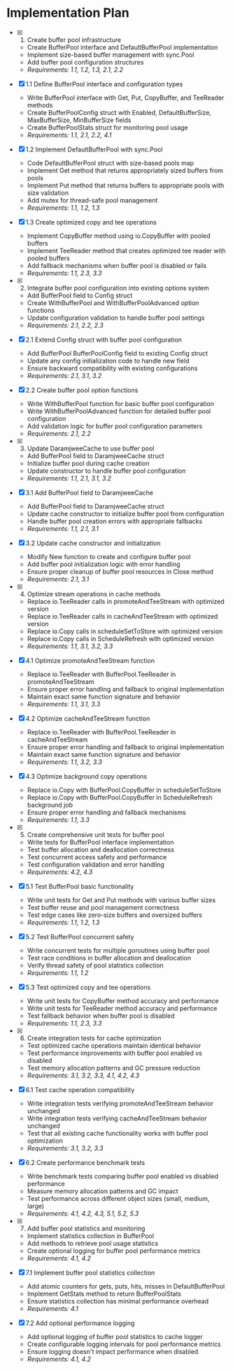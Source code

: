 # Implementation Plan

- [x] 1. Create buffer pool infrastructure
  - Create BufferPool interface and DefaultBufferPool implementation
  - Implement size-based buffer management with sync.Pool
  - Add buffer pool configuration structures
  - _Requirements: 1.1, 1.2, 1.3, 2.1, 2.2_

- [x] 1.1 Define BufferPool interface and configuration types
  - Write BufferPool interface with Get, Put, CopyBuffer, and TeeReader methods
  - Create BufferPoolConfig struct with Enabled, DefaultBufferSize, MaxBufferSize, MinBufferSize fields
  - Create BufferPoolStats struct for monitoring pool usage
  - _Requirements: 1.1, 2.1, 2.2, 4.1_

- [x] 1.2 Implement DefaultBufferPool with sync.Pool
  - Code DefaultBufferPool struct with size-based pools map
  - Implement Get method that returns appropriately sized buffers from pools
  - Implement Put method that returns buffers to appropriate pools with size validation
  - Add mutex for thread-safe pool management
  - _Requirements: 1.1, 1.2, 1.3_

- [x] 1.3 Create optimized copy and tee operations
  - Implement CopyBuffer method using io.CopyBuffer with pooled buffers
  - Implement TeeReader method that creates optimized tee reader with pooled buffers
  - Add fallback mechanisms when buffer pool is disabled or fails
  - _Requirements: 1.1, 2.3, 3.3_

- [x] 2. Integrate buffer pool configuration into existing options system
  - Add BufferPool field to Config struct
  - Create WithBufferPool and WithBufferPoolAdvanced option functions
  - Update configuration validation to handle buffer pool settings
  - _Requirements: 2.1, 2.2, 2.3_

- [x] 2.1 Extend Config struct with buffer pool configuration
  - Add BufferPool BufferPoolConfig field to existing Config struct
  - Update any config initialization code to handle new field
  - Ensure backward compatibility with existing configurations
  - _Requirements: 2.1, 3.1, 3.2_

- [x] 2.2 Create buffer pool option functions
  - Write WithBufferPool function for basic buffer pool configuration
  - Write WithBufferPoolAdvanced function for detailed buffer pool configuration
  - Add validation logic for buffer pool configuration parameters
  - _Requirements: 2.1, 2.2_

- [x] 3. Update DaramjweeCache to use buffer pool
  - Add BufferPool field to DaramjweeCache struct
  - Initialize buffer pool during cache creation
  - Update constructor to handle buffer pool configuration
  - _Requirements: 1.1, 2.1, 3.1, 3.2_

- [x] 3.1 Add BufferPool field to DaramjweeCache
  - Add BufferPool field to DaramjweeCache struct
  - Update cache constructor to initialize buffer pool from configuration
  - Handle buffer pool creation errors with appropriate fallbacks
  - _Requirements: 1.1, 2.1, 3.1_

- [x] 3.2 Update cache constructor and initialization
  - Modify New function to create and configure buffer pool
  - Add buffer pool initialization logic with error handling
  - Ensure proper cleanup of buffer pool resources in Close method
  - _Requirements: 2.1, 3.1_

- [x] 4. Optimize stream operations in cache methods
  - Replace io.TeeReader calls in promoteAndTeeStream with optimized version
  - Replace io.TeeReader calls in cacheAndTeeStream with optimized version
  - Replace io.Copy calls in scheduleSetToStore with optimized version
  - Replace io.Copy calls in ScheduleRefresh with optimized version
  - _Requirements: 1.1, 3.1, 3.2, 3.3_

- [x] 4.1 Optimize promoteAndTeeStream function
  - Replace io.TeeReader with BufferPool.TeeReader in promoteAndTeeStream
  - Ensure proper error handling and fallback to original implementation
  - Maintain exact same function signature and behavior
  - _Requirements: 1.1, 3.1, 3.3_

- [x] 4.2 Optimize cacheAndTeeStream function
  - Replace io.TeeReader with BufferPool.TeeReader in cacheAndTeeStream
  - Ensure proper error handling and fallback to original implementation
  - Maintain exact same function signature and behavior
  - _Requirements: 1.1, 3.2, 3.3_

- [x] 4.3 Optimize background copy operations
  - Replace io.Copy with BufferPool.CopyBuffer in scheduleSetToStore
  - Replace io.Copy with BufferPool.CopyBuffer in ScheduleRefresh background job
  - Ensure proper error handling and fallback mechanisms
  - _Requirements: 1.1, 3.3_

- [x] 5. Create comprehensive unit tests for buffer pool
  - Write tests for BufferPool interface implementation
  - Test buffer allocation and deallocation correctness
  - Test concurrent access safety and performance
  - Test configuration validation and error handling
  - _Requirements: 4.2, 4.3_

- [x] 5.1 Test BufferPool basic functionality
  - Write unit tests for Get and Put methods with various buffer sizes
  - Test buffer reuse and pool management correctness
  - Test edge cases like zero-size buffers and oversized buffers
  - _Requirements: 1.1, 1.2, 1.3_

- [x] 5.2 Test BufferPool concurrent safety
  - Write concurrent tests for multiple goroutines using buffer pool
  - Test race conditions in buffer allocation and deallocation
  - Verify thread safety of pool statistics collection
  - _Requirements: 1.1, 1.2_

- [x] 5.3 Test optimized copy and tee operations
  - Write unit tests for CopyBuffer method accuracy and performance
  - Write unit tests for TeeReader method accuracy and performance
  - Test fallback behavior when buffer pool is disabled
  - _Requirements: 1.1, 2.3, 3.3_

- [x] 6. Create integration tests for cache optimization
  - Test optimized cache operations maintain identical behavior
  - Test performance improvements with buffer pool enabled vs disabled
  - Test memory allocation patterns and GC pressure reduction
  - _Requirements: 3.1, 3.2, 3.3, 4.1, 4.2, 4.3_

- [x] 6.1 Test cache operation compatibility
  - Write integration tests verifying promoteAndTeeStream behavior unchanged
  - Write integration tests verifying cacheAndTeeStream behavior unchanged
  - Test that all existing cache functionality works with buffer pool optimization
  - _Requirements: 3.1, 3.2, 3.3_

- [x] 6.2 Create performance benchmark tests
  - Write benchmark tests comparing buffer pool enabled vs disabled performance
  - Measure memory allocation patterns and GC impact
  - Test performance across different object sizes (small, medium, large)
  - _Requirements: 4.1, 4.2, 4.3, 5.1, 5.2, 5.3_

- [x] 7. Add buffer pool statistics and monitoring
  - Implement statistics collection in BufferPool
  - Add methods to retrieve pool usage statistics
  - Create optional logging for buffer pool performance metrics
  - _Requirements: 4.1, 4.2_

- [x] 7.1 Implement buffer pool statistics collection
  - Add atomic counters for gets, puts, hits, misses in DefaultBufferPool
  - Implement GetStats method to return BufferPoolStats
  - Ensure statistics collection has minimal performance overhead
  - _Requirements: 4.1_

- [x] 7.2 Add optional performance logging
  - Add optional logging of buffer pool statistics to cache logger
  - Create configurable logging intervals for pool performance metrics
  - Ensure logging doesn't impact performance when disabled
  - _Requirements: 4.1, 4.2_